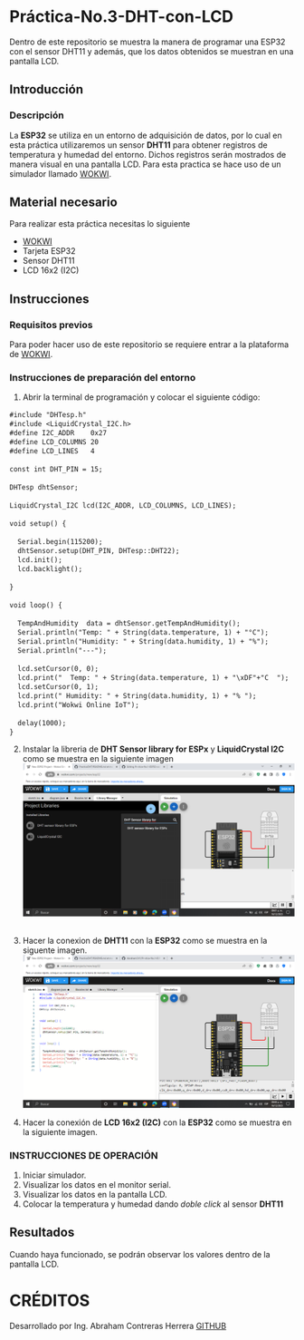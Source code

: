 # Práctica-No.3-DHT-con-LCD
Dentro de este repositorio se muestra la manera de programar una ESP32 con el sensor DHT11 y además, que los datos obtenidos se muestran en una pantalla LCD.
## Introducción
### Descripción
La **ESP32** se utiliza en un entorno de adquisición de datos, por lo cual en esta práctica utilizaremos un sensor **DHT11** para obtener registros de temperatura y humedad del entorno. Dichos registros serán mostrados de manera visual en una pantalla LCD. Para esta practica se hace uso de un simulador llamado [WOKWI](https://wokwi.com/projects/new/esp32).
## Material necesario
Para realizar esta práctica necesitas lo siguiente

- [WOKWI](https://wokwi.com/projects/new/esp32)
- Tarjeta ESP32
- Sensor DHT11
- LCD 16x2 (I2C)
## Instrucciones
### Requisitos previos
Para poder hacer uso de este repositorio se requiere entrar a la plataforma de [WOKWI](https://wokwi.com/projects/new/esp32).
### Instrucciones de preparación del entorno
1. Abrir la terminal de programación y colocar el siguiente código:

```
#include "DHTesp.h"
#include <LiquidCrystal_I2C.h>
#define I2C_ADDR    0x27
#define LCD_COLUMNS 20
#define LCD_LINES   4

const int DHT_PIN = 15;

DHTesp dhtSensor;

LiquidCrystal_I2C lcd(I2C_ADDR, LCD_COLUMNS, LCD_LINES);

void setup() {

  Serial.begin(115200);
  dhtSensor.setup(DHT_PIN, DHTesp::DHT22);
  lcd.init();
  lcd.backlight();

}

void loop() {

  TempAndHumidity  data = dhtSensor.getTempAndHumidity();
  Serial.println("Temp: " + String(data.temperature, 1) + "°C");
  Serial.println("Humidity: " + String(data.humidity, 1) + "%");
  Serial.println("---");
  
  lcd.setCursor(0, 0);
  lcd.print("  Temp: " + String(data.temperature, 1) + "\xDF"+"C  ");
  lcd.setCursor(0, 1);
  lcd.print(" Humidity: " + String(data.humidity, 1) + "% ");
  lcd.print("Wokwi Online IoT");

  delay(1000);
}

```
2. Instalar la libreria de **DHT Sensor library for ESPx** y **LiquidCrystal I2C** como se muestra en la siguiente imagen
![](https://github.com/AbrahamCH1/Practica-No.3-DHT-con-LCD/blob/main/Captura%20de%20pantalla%20(290).png?raw=true)
![]()

3. Hacer la conexion de **DHT11** con la **ESP32** como se muestra en la siguente imagen.
![](https://github.com/AbrahamCH1/Pr-ctica-No.1-ESP32-con-DHT11/blob/main/Captura%20de%20pantalla%20(291).png?raw=true)

4. Hacer la conexión de **LCD 16x2 (I2C)** con la **ESP32** como se muestra en la siguiente imagen.
![]()
### INSTRUCCIONES DE OPERACIÓN
1. Iniciar simulador.
2. Visualizar los datos en el monitor serial.
3. Visualizar los datos en la pantalla LCD.
4. Colocar la temperatura y humedad dando *doble click* al sensor **DHT11** 
## Resultados
Cuando haya funcionado, se podrán observar los valores dentro de la pantalla LCD.
![]()

# CRÉDITOS
Desarrollado por Ing. Abraham Contreras Herrera
[GITHUB](https://github.com/AbrahamCH1)
